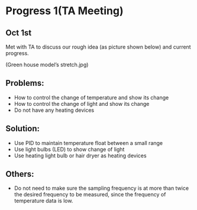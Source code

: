 # Progress 1(TA Meeting)

## Oct 1st

Met with TA to discuss our rough idea (as picture shown below) and current progress.

(Green house model’s stretch.jpg)

## Problems:
* How to control the change of temperature and show its change
* How to control the change of light and show its change
* Do not have any heating devices

## Solution:
* Use PID to maintain temperature float between a small range
* Use light bulbs (LED) to show change of light
* Use heating light bulb or hair dryer as heating devices

## Others:
* Do not need to make sure the sampling frequency is at more than twice the desired
frequency to be measured, since the frequency of temperature data is low.

